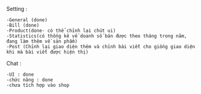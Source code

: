 Setting :

    -General (done)
    -Bill (done)
    -Product(done- có thể chỉnh lại chút ui)
    -Statistics(có thống kê về doanh số bán được theo tháng trong năm, đang làm thêm về sản phẩm)
    -Post (Chỉnh lại giao diện thêm và chỉnh bài viết cho giống giao diện khi mà bài viết được hiện thị)
Chat : 

    -UI : done
    -chức năng : done
    -chưa tích hợp vào shop
    
